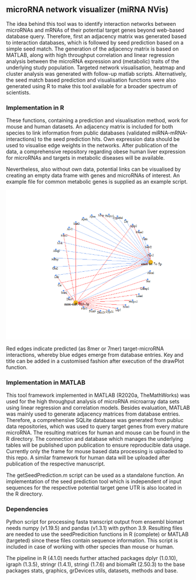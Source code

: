 ## microRNA network visualizer (miRNA NVis)
The idea behind this tool was to identify interaction networks between microRNAs and mRNAs of their potential target genes beyond web-based database query. Therefore, first an adjacency matrix was generated based to interaction databases, which is followed by seed prediction based on a simple seed match. The generation of the adjacency matrix is based on MATLAB, along with high throughput correlation and linear regression analysis between the microRNA expression and (metabolic) traits of the underlying study population. Targeted network visualisation, heatmap and cluster analysis was generated with follow-up matlab scripts. Alternatively, the seed match based prediction and visualisation functions were also generated using R to make this tool available for a broader spectrum of scientists.  

### Implementation in R

These functions, containing a prediction and visualisation method, work for mouse and human datasets. An adjacency matrix is included for both species to link information from public databases (validated miRNA-mRNA-interactions) to the seed prediction hits. Own expression data should be used to visualise edge weights in the networks. After publication of the data, a comprehensive repository regarding obese human liver expression for microRNAs and targets in metabolic diseases will be available. 

Nevertheless, also without own data, potential links can be visualised by creating an empty data frame with genes and microRNAs of interest. An example file for common metabolic genes is supplied as an example script. 

![plot](https://github.com/christinkrause55/microRNA_network_visualizer/blob/main/predictionplot.png)

Red edges indicate predicted (as 8mer or 7mer) target-microRNA interactions, whereby blue edges emerge from database entries. Key and title can be added in a customised fashion after execution of the drawPlot function. 

### Implementation in MATLAB
This tool framework implemented in MATLAB (R2020a, TheMathWorks) was used for the high throughput analysis of microRNA microarray data sets using linear regression and correlation models. Besides evaluation, MATLAB was mainly used to generate adjacency matrices from database entries. Therefore, a comprehensive SQLite database was generated from publuc data repositories, which was used to query target genes from every mature microRNA. The resulting matrices for human and mouse can be found in the R directory. The connection and database which manages the underlying tables will be published upon publication to ensure reproducible data usage. Currently only the frame for mouse based data processing is uploaded to this repo. A similar framework for human data will be uploaded after publication of the respective manuscript. 

The getSeedPrediction.m script can be used as a standalone function. An implementation of the seed prediction tool which is independent of input sequences for the respective potential target gene UTR is also located in the R directory. 

### Dependencies
Python script for processing fasta transcript output from ensembl biomart needs numpy (v1.19.5) and pandas (v1.3.1) with python 3.9. Resulting files are needed to use the seedPredicition functions in R (complete) or MATLAB (targeted) since these files contain sequence information. This script is included in case of working with other species than mouse or human. 

The pipeline in R (4.1.0) needs further attached packages dplyr (1.0.10), igraph (1.3.5), stringr (1.4.1), stringi (1.7.6) and biomaRt (2.50.3) to the base packages stats, graphics, grDevices utils, datasets, methods and base.   
